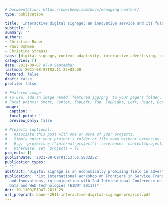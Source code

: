```yaml
---
# Documentation: https://wowchemy.com/docs/managing-content/
type: publication

title: 'Interactive digital signage: an innovative service and its future strategies'
subtitle: ''
summary: ''
authors:
- Christine Bauer
- Paul Dohmen
- Christine Strauss
tags: [digital signage, context adaptivity, interactive advertising, service design, interactive systems]
categories: []
date: 2011-09-07 #7-9 September
lastmod: 2021-08-08T03:11:22+02:00
featured: false
draft: false
profile: false

# Featured image
# To use, add an image named `featured.jpg/png` to your page's folder.
# Focal points: Smart, Center, TopLeft, Top, TopRight, Left, Right, BottomLeft, Bottom, BottomRight.
image:
  caption: ''
  focal_point: ''
  preview_only: false

# Projects (optional).
#   Associate this post with one or more of your projects.
#   Simply enter your project's folder or file name without extension.
#   E.g. `projects = ["internal-project"]` references `content/project/deep-learning/index.md`.
#   Otherwise, set `projects = []`.
projects: []
publishDate: '2021-08-08T01:13:56.583325Z'
publication_types:
- '1'
abstract: 'Digital signage is an economically promising field in advertising. Yet, it is a hardly researched field; first empirical attempts focused on consumer reactions. Digital signage, though, brings together various market players, all of which with different objectives and expected benefits. For this reason, we introduce a conceptual framework for interactive digital signage that allows developing various business strategies and associated business values integrating the entire set of possible players in their relevant roles and configuration requirements. A rule set represents one of the core modules of the framework, which allows for a sustainable integration of functionalities. Acknowledging that technological and non- technological advancements of digital signage need reconcilement, our proposed integrated approach to digital signage allows for interdisciplinary contributions.'
publication: '*1st International Workshop on Frontiers in Service Transformations
  and Innovations, in conjunction with 2nd International Conference on Emerging Intelligent
  Data and Web Technologies (EIDWT 2011))*'
doi: 10.1109/EIDWT.2011.29
url_preprint: bauer-2011-interactive-digital-signage-preprint.pdf
---
```

